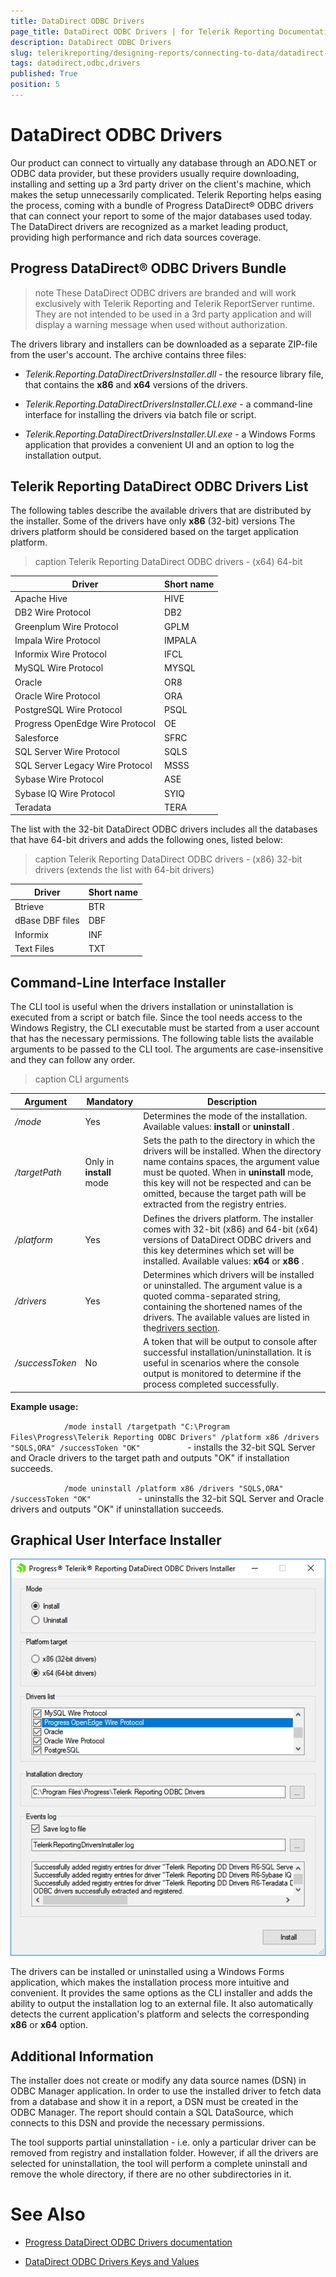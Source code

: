 ```yaml
---
title: DataDirect ODBC Drivers
page_title: DataDirect ODBC Drivers | for Telerik Reporting Documentation
description: DataDirect ODBC Drivers
slug: telerikreporting/designing-reports/connecting-to-data/datadirect-odbc-drivers
tags: datadirect,odbc,drivers
published: True
position: 5
---
```


# DataDirect ODBC Drivers



Our product can connect to virtually any database through an ADO.NET or ODBC data provider, but these providers usually require downloading, installing and setting up a 3rd party driver         on the client's machine, which makes the setup unnecessarily complicated. Telerik Reporting helps easing the process, coming with a bundle of Progress DataDirect® ODBC drivers that can         connect your report to some of the major databases used today. The DataDirect drivers are recognized as a market leading product, providing high performance and rich data sources coverage.       

## Progress DataDirect® ODBC Drivers Bundle

>note These DataDirect ODBC drivers are branded and will work exclusively with Telerik Reporting and Telerik ReportServer runtime. They are not intended to be used in a             3rd party application and will display a warning message when used without authorization.           


The drivers library and installers can be downloaded as a separate ZIP-file from the user's account. The archive contains three files:

* *Telerik.Reporting.DataDirectDriversInstaller.dll* - the resource library file, that contains the __x86__ and               __x64__ versions of the drivers.             

* *Telerik.Reporting.DataDirectDriversInstaller.CLI.exe* - a command-line interface for installing the drivers via batch file or script.             

* *Telerik.Reporting.DataDirectDriversInstaller.UI.exe* - a Windows Forms application that provides a convenient UI and an option to log the installation output.             

## Telerik Reporting DataDirect ODBC Drivers List

The following tables describe the available drivers that are distributed by the installer. Some of the drivers have only __x86__ (32-bit) versions           The drivers platform should be considered based on the target application platform.         


>caption Telerik Reporting DataDirect ODBC drivers - (x64) 64-bit

| Driver | Short name |
| ------ | ------ |
|Apache Hive|HIVE|
|DB2 Wire Protocol|DB2|
|Greenplum Wire Protocol|GPLM|
|Impala Wire Protocol|IMPALA|
|Informix Wire Protocol|IFCL|
|MySQL Wire Protocol|MYSQL|
|Oracle|OR8|
|Oracle Wire Protocol|ORA|
|PostgreSQL Wire Protocol|PSQL|
|Progress OpenEdge Wire Protocol|OE|
|Salesforce|SFRC|
|SQL Server Wire Protocol|SQLS|
|SQL Server Legacy Wire Protocol|MSSS|
|Sybase Wire Protocol|ASE|
|Sybase IQ Wire Protocol|SYIQ|
|Teradata|TERA|




The list with the 32-bit DataDirect ODBC drivers includes all the databases that have 64-bit drivers and adds the following ones, listed below:         


>caption Telerik Reporting DataDirect ODBC drivers - (x86) 32-bit drivers (extends the list with 64-bit drivers)

| Driver | Short name |
| ------ | ------ |
|Btrieve|BTR|
|dBase DBF files|DBF|
|Informix|INF|
|Text Files|TXT|




## Command-Line Interface Installer

The CLI tool is useful when the drivers installation or uninstallation is executed from a script or batch file. Since the tool needs access to the Windows Registry,           the CLI executable must be started from a user account that has the necessary permissions. The following table lists the available arguments to be passed to the CLI tool.           The arguments are case-insensitive and they can follow any order.         


>caption CLI arguments

| Argument | Mandatory | Description |
| ------ | ------ | ------ |
| */mode* |Yes|Determines the mode of the installation. Available values: __install__ or __uninstall__ .|
| */targetPath* |Only in __install__ mode|Sets the path to the directory in which the drivers will be installed. When the directory name contains spaces, the argument value must be quoted.                 When in __uninstall__ mode, this key will not be respected and can be omitted, because the target path will be extracted from the registry entries.|
| */platform* |Yes|Defines the drivers platform. The installer comes with 32-bit (x86) and 64-bit (x64) versions of DataDirect ODBC drivers and this key determines which set will be installed. Available values: __x64__ or __x86__ .|
| */drivers* |Yes|Determines which drivers will be installed or uninstalled. The argument value is a quoted comma-separated string, containing the shortened names of the drivers.                 The available values are listed in the[drivers section](0312e83c-2e17-4261-803b-befcefe88c5b#telerik-reporting-datadirect-odbc-drivers-list).|
| */successToken* |No|A token that will be output to console after successful installation/uninstallation. It is useful in scenarios where the console output is monitored to determine if the process completed successfully.|




__Example usage:__

`             /mode install /targetpath "C:\Program Files\Progress\Telerik Reporting ODBC Drivers" /platform x86 /drivers "SQLS,ORA" /successToken "OK"           ` - installs the 32-bit  SQL Server and Oracle drivers to the target path and outputs "OK" if installation succeeds.         

`             /mode uninstall /platform x86 /drivers "SQLS,ORA" /successToken "OK"           ` - uninstalls the 32-bit  SQL Server and Oracle drivers and outputs "OK" if uninstallation succeeds.         

## Graphical User Interface Installer  

  ![datadirect-drivers-installer-gui](images/DataSources/datadirect-drivers-installer-gui.png)

The drivers can be installed or uninstalled using a Windows Forms application, which makes the installation process more intuitive and convenient.           It provides the same options as the CLI installer and adds the ability to output the installation log to an external file.           It also automatically detects the current application's platform and selects the corresponding __x86__ or __x64__ option.         

## Additional Information

The installer does not create or modify any data source names (DSN) in ODBC Manager application. In order to use the installed driver to fetch data from a database and           show it in a report, a DSN must be created in the ODBC Manager. The report should contain a SQL DataSource, which connects to this DSN and provide the necessary permissions.         

The tool supports partial uninstallation - i.e. only a particular driver can be removed from registry and installation folder.            However, if all the drivers are selected for uninstallation, the tool will perform a complete uninstall and remove the whole directory, if there are no other            subdirectories in it.         

# See Also


 * [Progress DataDirect ODBC Drivers documentation](http://media.datadirect.com/download/docs/odbc/allodbc/)

 * [DataDirect ODBC Drivers Keys and Values](http://media.datadirect.com/download/docs/odbc/distgde/help.html#page/distguide%2Fkeys-and-values.html%23)
